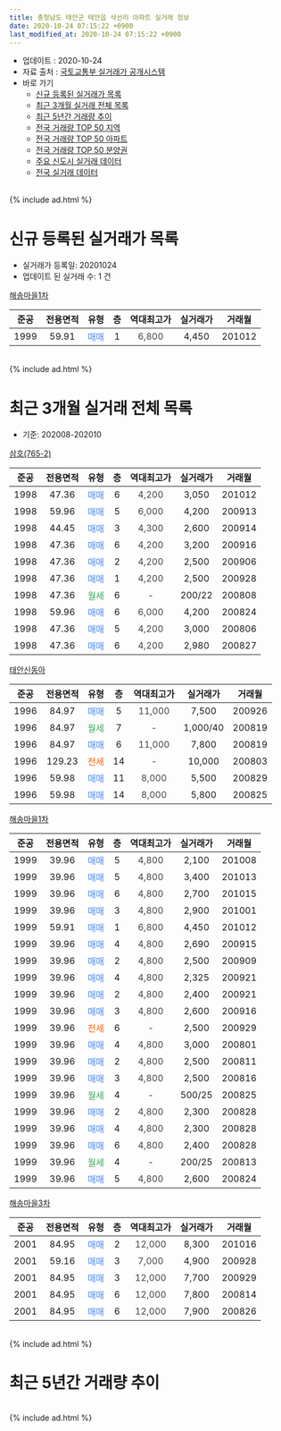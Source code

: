 ```yaml
---
title: 충청남도 태안군 태안읍 삭선리 아파트 실거래 정보
date: 2020-10-24 07:15:22 +0900
last_modified_at: 2020-10-24 07:15:22 +0900
---
```


* 업데이트 : 2020-10-24
* 자료 출처 : [국토교통부 실거래가 공개시스템](http://rt.molit.go.kr)
* 바로 가기
    * [신규 등록된 실거래가 목록](#신규-등록된-실거래가-목록)
    * [최근 3개월 실거래 전체 목록](#최근-3개월-실거래-전체-목록)
    * [최근 5년간 거래량 추이](#최근-5년간-거래량-추이)
    * [전국 거래량 TOP 50 지역](https://inasie.github.io/apt-trade-info/최근-3개월-전국에서-가장-거래가-많이-발생한-지역)
    * [전국 거래량 TOP 50 아파트](https://inasie.github.io/apt-trade-info/최근-3개월-전국에서-가장-거래가-많이-발생한-아파트)
    * [전국 거래량 TOP 50 분양권](https://inasie.github.io/apt-trade-info/최근-3개월-전국에서-가장-거래가-많이-발생한-분양권)
    * [주요 신도시 실거래 데이터](https://inasie.github.io/apt-trade-info/주요-신도시)
    * [전국 실거래 데이터](https://inasie.github.io/apt-trade-info/전국)
<br>
{% include ad.html %}
<br>

# 신규 등록된 실거래가 목록
* 실거래가 등록일: 20201024
* 업데이트 된 실거래 수: 1 건


[해송마을1차](https://search.naver.com/search.naver?query=%EC%B6%A9%EC%B2%AD%EB%82%A8%EB%8F%84+%ED%83%9C%EC%95%88%EA%B5%B0+%ED%83%9C%EC%95%88%EC%9D%8D+%EC%82%AD%EC%84%A0%EB%A6%AC+%ED%95%B4%EC%86%A1%EB%A7%88%EC%9D%841%EC%B0%A8)

|준공|전용면적|유형|층|역대최고가|실거래가|거래월|
|:---:|:---:|:---:|:---:|:---:|:---:|:---:|
|1999|59.91|<span style="color:#4285f3">매매</span>|1|<span style="color:#444444">6,800</span>|4,450|201012|


<br>
{% include ad.html %}
<br>

# 최근 3개월 실거래 전체 목록
* 기준: 202008-202010


[삼호(765-2)](https://search.naver.com/search.naver?query=%EC%B6%A9%EC%B2%AD%EB%82%A8%EB%8F%84+%ED%83%9C%EC%95%88%EA%B5%B0+%ED%83%9C%EC%95%88%EC%9D%8D+%EC%82%AD%EC%84%A0%EB%A6%AC+%EC%82%BC%ED%98%B8%28765-2%29)

|준공|전용면적|유형|층|역대최고가|실거래가|거래월|
|:---:|:---:|:---:|:---:|:---:|:---:|:---:|
|1998|47.36|<span style="color:#4285f3">매매</span>|6|<span style="color:#444444">4,200</span>|3,050|201012|
|1998|59.96|<span style="color:#4285f3">매매</span>|5|<span style="color:#444444">6,000</span>|4,200|200913|
|1998|44.45|<span style="color:#4285f3">매매</span>|3|<span style="color:#444444">4,300</span>|2,600|200914|
|1998|47.36|<span style="color:#4285f3">매매</span>|6|<span style="color:#444444">4,200</span>|3,200|200916|
|1998|47.36|<span style="color:#4285f3">매매</span>|2|<span style="color:#444444">4,200</span>|2,500|200906|
|1998|47.36|<span style="color:#4285f3">매매</span>|1|<span style="color:#444444">4,200</span>|2,500|200928|
|1998|47.36|<span style="color:#34a853">월세</span>|6|<span style="color:#444444">-</span>|200/22|200808|
|1998|59.96|<span style="color:#4285f3">매매</span>|6|<span style="color:#444444">6,000</span>|4,200|200824|
|1998|47.36|<span style="color:#4285f3">매매</span>|5|<span style="color:#444444">4,200</span>|3,000|200806|
|1998|47.36|<span style="color:#4285f3">매매</span>|6|<span style="color:#444444">4,200</span>|2,980|200827|

[태안신동아](https://search.naver.com/search.naver?query=%EC%B6%A9%EC%B2%AD%EB%82%A8%EB%8F%84+%ED%83%9C%EC%95%88%EA%B5%B0+%ED%83%9C%EC%95%88%EC%9D%8D+%EC%82%AD%EC%84%A0%EB%A6%AC+%ED%83%9C%EC%95%88%EC%8B%A0%EB%8F%99%EC%95%84)

|준공|전용면적|유형|층|역대최고가|실거래가|거래월|
|:---:|:---:|:---:|:---:|:---:|:---:|:---:|
|1996|84.97|<span style="color:#4285f3">매매</span>|5|<span style="color:#444444">11,000</span>|7,500|200926|
|1996|84.97|<span style="color:#34a853">월세</span>|7|<span style="color:#444444">-</span>|1,000/40|200819|
|1996|84.97|<span style="color:#4285f3">매매</span>|6|<span style="color:#444444">11,000</span>|7,800|200819|
|1996|129.23|<span style="color:#ff5a00">전세</span>|14|<span style="color:#444444">-</span>|10,000|200803|
|1996|59.98|<span style="color:#4285f3">매매</span>|11|<span style="color:#444444">8,000</span>|5,500|200829|
|1996|59.98|<span style="color:#4285f3">매매</span>|14|<span style="color:#444444">8,000</span>|5,800|200825|

[해송마을1차](https://search.naver.com/search.naver?query=%EC%B6%A9%EC%B2%AD%EB%82%A8%EB%8F%84+%ED%83%9C%EC%95%88%EA%B5%B0+%ED%83%9C%EC%95%88%EC%9D%8D+%EC%82%AD%EC%84%A0%EB%A6%AC+%ED%95%B4%EC%86%A1%EB%A7%88%EC%9D%841%EC%B0%A8)

|준공|전용면적|유형|층|역대최고가|실거래가|거래월|
|:---:|:---:|:---:|:---:|:---:|:---:|:---:|
|1999|39.96|<span style="color:#4285f3">매매</span>|5|<span style="color:#444444">4,800</span>|2,100|201008|
|1999|39.96|<span style="color:#4285f3">매매</span>|5|<span style="color:#444444">4,800</span>|3,400|201013|
|1999|39.96|<span style="color:#4285f3">매매</span>|6|<span style="color:#444444">4,800</span>|2,700|201015|
|1999|39.96|<span style="color:#4285f3">매매</span>|3|<span style="color:#444444">4,800</span>|2,900|201001|
|1999|59.91|<span style="color:#4285f3">매매</span>|1|<span style="color:#444444">6,800</span>|4,450|201012|
|1999|39.96|<span style="color:#4285f3">매매</span>|4|<span style="color:#444444">4,800</span>|2,690|200915|
|1999|39.96|<span style="color:#4285f3">매매</span>|2|<span style="color:#444444">4,800</span>|2,500|200909|
|1999|39.96|<span style="color:#4285f3">매매</span>|4|<span style="color:#444444">4,800</span>|2,325|200921|
|1999|39.96|<span style="color:#4285f3">매매</span>|2|<span style="color:#444444">4,800</span>|2,400|200921|
|1999|39.96|<span style="color:#4285f3">매매</span>|3|<span style="color:#444444">4,800</span>|2,600|200916|
|1999|39.96|<span style="color:#ff5a00">전세</span>|6|<span style="color:#444444">-</span>|2,500|200929|
|1999|39.96|<span style="color:#4285f3">매매</span>|4|<span style="color:#444444">4,800</span>|3,000|200801|
|1999|39.96|<span style="color:#4285f3">매매</span>|2|<span style="color:#444444">4,800</span>|2,500|200811|
|1999|39.96|<span style="color:#4285f3">매매</span>|3|<span style="color:#444444">4,800</span>|2,500|200816|
|1999|39.96|<span style="color:#34a853">월세</span>|4|<span style="color:#444444">-</span>|500/25|200825|
|1999|39.96|<span style="color:#4285f3">매매</span>|2|<span style="color:#444444">4,800</span>|2,300|200828|
|1999|39.96|<span style="color:#4285f3">매매</span>|4|<span style="color:#444444">4,800</span>|2,300|200828|
|1999|39.96|<span style="color:#4285f3">매매</span>|6|<span style="color:#444444">4,800</span>|2,400|200828|
|1999|39.96|<span style="color:#34a853">월세</span>|4|<span style="color:#444444">-</span>|200/25|200813|
|1999|39.96|<span style="color:#4285f3">매매</span>|5|<span style="color:#444444">4,800</span>|2,600|200824|

[해송마을3차](https://search.naver.com/search.naver?query=%EC%B6%A9%EC%B2%AD%EB%82%A8%EB%8F%84+%ED%83%9C%EC%95%88%EA%B5%B0+%ED%83%9C%EC%95%88%EC%9D%8D+%EC%82%AD%EC%84%A0%EB%A6%AC+%ED%95%B4%EC%86%A1%EB%A7%88%EC%9D%843%EC%B0%A8)

|준공|전용면적|유형|층|역대최고가|실거래가|거래월|
|:---:|:---:|:---:|:---:|:---:|:---:|:---:|
|2001|84.95|<span style="color:#4285f3">매매</span>|2|<span style="color:#444444">12,000</span>|8,300|201016|
|2001|59.16|<span style="color:#4285f3">매매</span>|3|<span style="color:#444444">7,000</span>|4,900|200928|
|2001|84.95|<span style="color:#4285f3">매매</span>|3|<span style="color:#444444">12,000</span>|7,700|200929|
|2001|84.95|<span style="color:#4285f3">매매</span>|6|<span style="color:#444444">12,000</span>|7,800|200814|
|2001|84.95|<span style="color:#4285f3">매매</span>|6|<span style="color:#444444">12,000</span>|7,900|200826|


<br>
{% include ad.html %}
<br>

# 최근 5년간 거래량 추이


<div style="width:100%;">
    <canvas id="deal_progress" height="200"></canvas>
</div>

<script>
new Chart(document.getElementById("deal_progress"), {
    type: 'line',
    data: {
        labels: ['201510','201511','201512','201601','201602','201603','201604','201605','201606','201607','201608','201609','201610','201611','201612','201701','201702','201703','201704','201705','201706','201707','201708','201709','201710','201711','201712','201801','201802','201803','201804','201805','201806','201807','201808','201809','201810','201811','201812','201901','201902','201903','201904','201905','201906','201907','201908','201909','201910','201911','201912','202001','202002','202003','202004','202005','202006','202007','202008','202009','202010'],
        datasets: [{
            label: '매매',
            pointRadius: 1,
            data: [11, 5, 6, 6, 7, 7, 10, 11, 3, 4, 1, 12, 10, 10, 3, 5, 7, 7, 3, 9, 9, 5, 9, 4, 7, 8, 8, 8, 5, 7, 7, 6, 1, 4, 4, 8, 7, 3, 7, 4, 6, 11, 4, 12, 10, 9, 6, 2, 6, 8, 5, 10, 9, 8, 21, 14, 20, 20, 15, 13, 7],
            borderColor: "rgba(255, 201, 14, 1)",
            backgroundColor: "rgba(255, 201, 14, 0.5)",
            fill: false,
            lineTension: 0
        },{
            label: '전월세',
            pointRadius: 1,
            data: [4, 3, 5, 5, 6, 9, 5, 6, 4, 1, 5, 2, 5, 0, 4, 5, 9, 4, 1, 2, 7, 2, 7, 5, 5, 3, 2, 1, 4, 4, 2, 1, 3, 7, 5, 1, 3, 3, 1, 5, 3, 3, 9, 7, 4, 3, 4, 2, 6, 6, 6, 1, 7, 3, 4, 3, 3, 6, 5, 1, 0],
            borderColor: "rgba(0, 141, 185, 1)",
            backgroundColor: "rgba(0, 141, 185, 0.5)",
            fill: false,
            lineTension: 0
        }
        ]
    },
    options: {
        responsive: true,
        title: {
            display: false
        },
        tooltips: {
            mode: 'index',
            intersect: false
        },
        hover: {
            mode: 'nearest',
            intersect: true
        },
        scales: {
            xAxes: [{
                display: true,
                scaleLabel: {
                    display: true,
                    labelString: '년/월'
                }
            }],
            yAxes: [{
                display: true,
                ticks: {
                    suggestedMin: 0,
                },
                scaleLabel: {
                    display: true,
                    labelString: '실거래 수'
                }
            }]
        }
    }
});

</script>


<br>
{% include ad.html %}
<br>

